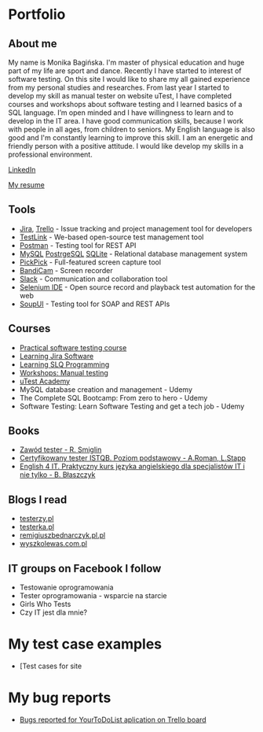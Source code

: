 # Portfolio

## About me
My name is Monika Bagińska. I'm master of physical education and huge part of my life are sport and dance. Recently I have started to interest of software testing. On this site I would like to share my all gained experience from my personal studies and researches. From last year I started to develop my skill as manual tester on website uTest, I have completed courses and workshops about software testing and I learned basics of a SQL language. I’m open minded and I have willingness to learn and to develop in the IT area. I have good communication skills, because I work with people in all ages, from children to seniors. My English language is also good and I'm constantly learning to improve this skill. I am an energetic and friendly person with a positive attitude.
I would like develop my skills in a professional environment.


[LinkedIn](https://www.linkedin.com/in/monika-bagi%C5%84ska-a86433107/)

[My resume](https://drive.google.com/file/d/14pjwHgZxghRTLdRHrO24zqNUz0dB-AtZ/view?usp=sharing)

## Tools
  - [Jira](https://www.atlassian.com/software/jira0), [Trello](https://trello.com/) - Issue tracking and project management tool for developers
  - [TestLink](https://bitnami.com/stack/testlink) - We-based open-source test management tool
  - [Postman](https://www.postman.com/) - Testing tool for REST API
  - [MySQL](https://www.mysql.com/) [PostrgeSQL](https://www.postgresql.org/) [SQLite](https://www.sqlite.org/index.html) -  Relational database management system
  - [PickPick](https://picpick.app/en/) - Full-featured screen capture tool
  - [BandiCam](https://www.bandicam.com/) - Screen recorder
  - [Slack](https://slack.com/) - Communication and collaboration tool
  - [Selenium IDE](https://chrome.google.com/webstore/detail/selenium-ide/mooikfkahbdckldjjndioackbalphokd) - Open source record and playback test automation for the web
  - [SoupUI](https://www.soapui.org/tools/soapui/) - Testing tool for SOAP and REST APIs  
 
## Courses

* [Practical software testing course](https://www.udemy.com/certificate/UC-f72d1665-f44e-4857-a626-449f039a86cd/) 
* [Learning Jira Software](https://www.linkedin.com/learning/certificates/f74a60e30e5acc0cf885f35e1507f9fbad36c4a7ca644a9cd52a56b36b289654)
* [Learning SLQ Programming](https://www.linkedin.com/learning/certificates/0c55d6afc8819d1fbc53c0a18a1de701dfd828dbdc5a0b13fe9098c513052a78)
* [Workshops: Manual testing](https://kursy.czyitjestdlamnie.pl/kurs/287/warsztaty-testowanie-manualne-aplikacji-termin-09062022-1900-2130)
* [uTest Academy](https://www.utest.com/)
* MySQL database creation and management - Udemy
* The Complete SQL Bootcamp: From zero to hero - Udemy
* Software Testing: Learn Software Testing and get a tech job - Udemy


## Books 

* [Zawód tester - R. Smiglin](https://helion.pl/ksiazki/zawod-tester-radoslaw-smilgin,e_b16y.htm#format/e)
* [Certyfikowany tester ISTQB. Poziom podstawowy - A.Roman, L.Stapp](https://helion.pl/ksiazki/certyfikowany-tester-istqb-poziom-podstawowy-adam-roman-lucjan-stapp,ctispp.htm#format/d)
* [English 4 IT. Praktyczny kurs języka angielskiego dla specjalistów IT i nie tylko - B. Błaszczyk](https://helion.pl/ksiazki/english-4-it-praktyczny-kurs-jezyka-angielskiego-dla-specjalistow-it-i-nie-tylko-beata-blaszczyk,anginv.htm#format/d)

## Blogs I read

* [testerzy.pl](https://testerzy.pl/)
* [testerka.pl](http://testerka.pl/)
* [remigiuszbednarczyk.pl.pl](https://remigiuszbednarczyk.pl/)
* [wyszkolewas.com.pl](https://www.wyszkolewas.com.pl/blog/)

## IT groups on Facebook I follow

* Testowanie oprogramowania
* Tester oprogramowania - wsparcie na starcie
* Girls Who Tests
* Czy IT jest dla mnie?

# My test case examples
  - [Test cases for site
# My bug reports
  - [Bugs reported for YourToDoList aplication on Trello board](https://trello.com/invite/b/PTeT7fHG/802f0ffddff96cb664b10087460fb6b4/yourtodolistapplication-tests)


